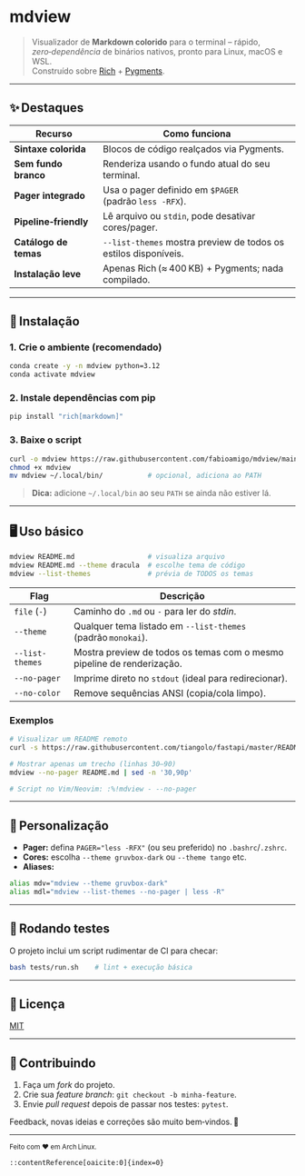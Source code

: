 # mdview

> Visualizador de **Markdown colorido** para o terminal – rápido, _zero‑dependência_ de binários nativos, pronto para Linux, macOS e WSL.  
> Construído sobre [Rich](https://rich.readthedocs.io/) + [Pygments](https://pygments.org/).

---

## ✨ Destaques

| Recurso | Como funciona |
|---------|---------------|
| **Sintaxe colorida** | Blocos de código realçados via Pygments. |
| **Sem fundo branco** | Renderiza usando o fundo atual do seu terminal. |
| **Pager integrado** | Usa o pager definido em `$PAGER` (padrão `less -RFX`). |
| **Pipeline‑friendly** | Lê arquivo ou `stdin`, pode desativar cores/pager. |
| **Catálogo de temas** | `--list-themes` mostra preview de todos os estilos disponíveis. |
| **Instalação leve** | Apenas Rich (≈ 400 KB) + Pygments; nada compilado. |

---

## 🚀 Instalação

### 1. Crie o ambiente (recomendado)

```bash
conda create -y -n mdview python=3.12
conda activate mdview
````

### 2. Instale dependências com **pip**

```bash
pip install "rich[markdown]"
```

### 3. Baixe o script

```bash
curl -o mdview https://raw.githubusercontent.com/fabioamigo/mdview/main/mdview
chmod +x mdview
mv mdview ~/.local/bin/           # opcional, adiciona ao PATH
```

> **Dica:** adicione `~/.local/bin` ao seu `PATH` se ainda não estiver lá.

---

## 🖥️ Uso básico

```bash
mdview README.md                  # visualiza arquivo
mdview README.md --theme dracula  # escolhe tema de código
mdview --list-themes              # prévia de TODOS os temas
```

| Flag            | Descrição                                                              |
| --------------- | ---------------------------------------------------------------------- |
| `file` (`-`)    | Caminho do `.md` ou `-` para ler do *stdin*.                           |
| `--theme`       | Qualquer tema listado em `--list-themes` (padrão `monokai`).           |
| `--list-themes` | Mostra preview de todos os temas com o mesmo pipeline de renderização. |
| `--no‑pager`    | Imprime direto no `stdout` (ideal para redirecionar).                  |
| `--no‑color`    | Remove sequências ANSI (copia/cola limpo).                             |

### Exemplos

```bash
# Visualizar um README remoto
curl -s https://raw.githubusercontent.com/tiangolo/fastapi/master/README.md | mdview -

# Mostrar apenas um trecho (linhas 30–90)
mdview --no-pager README.md | sed -n '30,90p'

# Script no Vim/Neovim: :%!mdview - --no-pager
```

---

## 🔧 Personalização

* **Pager:** defina `PAGER="less -RFX"` (ou seu preferido) no `.bashrc`/`.zshrc`.
* **Cores:** escolha `--theme gruvbox-dark` ou `--theme tango` etc.
* **Aliases:**

```bash
alias mdv="mdview --theme gruvbox-dark"
alias mdl="mdview --list-themes --no-pager | less -R"
```

---

## 🧪 Rodando testes

O projeto inclui um script rudimentar de CI para checar:

```bash
bash tests/run.sh    # lint + execução básica
```

---

## 📜 Licença

[MIT](LICENSE)

---

## 🙋 Contribuindo

1. Faça um *fork* do projeto.
2. Crie sua *feature branch*: `git checkout -b minha-feature`.
3. Envie *pull request* depois de passar nos testes: `pytest`.

Feedback, novas ideias e correções são muito bem‑vindos. 🚀

---

<sub>Feito com ❤️ em Arch Linux.</sub>

```
::contentReference[oaicite:0]{index=0}
```
